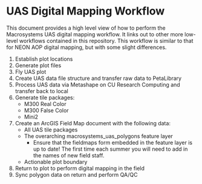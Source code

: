 # UAS Digital Mapping Workflow
This document provides a high level view of how to perform the Macrosystems UAS digital mapping workflow. It links out to other more low-level workflows contained in this repository. This workflow is similar to that for NEON AOP digital mapping, but with some slight differences.

1. Establish plot locations
2. Generate plot files
3. Fly UAS plot
4. Create UAS data file structure and transfer raw data to PetaLibrary
5. Process UAS data via Metashape on CU Research Computing and transfer back to local
6. Generate tile packages:
   * M300 Real Color
   * M300 False Color
   * Mini2
7. Create an ArcGIS Field Map document with the following data:
   * All UAS tile packages
   * The overarching macrosystems_uas_polygons feature layer
     * Ensure that the fieldmaps form embedded in the feature layer is up to date! The first time each summer you will need to add in the names of new field staff.
   * Actionable plot boundary
8. Return to plot to perform digital mapping in the field
9. Sync polygon data on return and perform QA/QC
